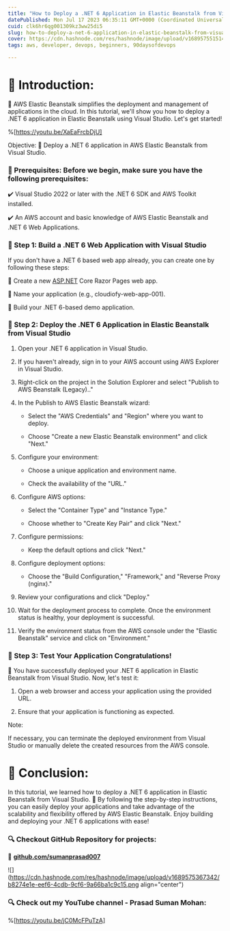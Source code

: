 ```yaml
---
title: "How to Deploy a .NET 6 Application in Elastic Beanstalk from Visual Studio"
datePublished: Mon Jul 17 2023 06:35:11 GMT+0000 (Coordinated Universal Time)
cuid: clk6hr6qg001309kz3ww25di5
slug: how-to-deploy-a-net-6-application-in-elastic-beanstalk-from-visual-studio
cover: https://cdn.hashnode.com/res/hashnode/image/upload/v1689575515143/9afdcfaf-8b8b-46d3-b750-0357792ee54c.png
tags: aws, developer, devops, beginners, 90daysofdevops

---
```


# **📍** Introduction:

🚀 AWS Elastic Beanstalk simplifies the deployment and management of applications in the cloud. In this tutorial, we'll show you how to deploy a .NET 6 application in Elastic Beanstalk using Visual Studio. Let's get started!

%[https://youtu.be/XaEaFrcbDjU] 

Objective: 🎯 Deploy a .NET 6 application in AWS Elastic Beanstalk from Visual Studio.

### 📢 Prerequisites: Before we begin, make sure you have the following prerequisites:

✔️ Visual Studio 2022 or later with the .NET 6 SDK and AWS Toolkit installed.

✔️ An AWS account and basic knowledge of AWS Elastic Beanstalk and .NET 6 Web Applications.

### 🔄 Step 1: Build a .NET 6 Web Application with Visual Studio

If you don't have a .NET 6 based web app already, you can create one by following these steps:

🔧 Create a new [ASP.NET](http://ASP.NET) Core Razor Pages web app.

🔧 Name your application (e.g., cloudiofy-web-app-001).

🔧 Build your .NET 6-based demo application.

### 🔄 Step 2: Deploy the .NET 6 Application in Elastic Beanstalk from Visual Studio

1. Open your .NET 6 application in Visual Studio.
    
2. If you haven't already, sign in to your AWS account using AWS Explorer in Visual Studio.
    
3. Right-click on the project in the Solution Explorer and select "Publish to AWS Beanstalk (Legacy).."
    
4. In the Publish to AWS Elastic Beanstalk wizard:
    
    * Select the "AWS Credentials" and "Region" where you want to deploy.
        
    * Choose "Create a new Elastic Beanstalk environment" and click "Next."
        
5. Configure your environment:
    
    * Choose a unique application and environment name.
        
    * Check the availability of the "URL."
        
6. Configure AWS options:
    
    * Select the "Container Type" and "Instance Type."
        
    * Choose whether to "Create Key Pair" and click "Next."
        
7. Configure permissions:
    
    * Keep the default options and click "Next."
        
8. Configure deployment options:
    
    * Choose the "Build Configuration," "Framework," and "Reverse Proxy (nginx)."
        
9. Review your configurations and click "Deploy."
    
10. Wait for the deployment process to complete. Once the environment status is healthy, your deployment is successful.
    
11. Verify the environment status from the AWS console under the "Elastic Beanstalk" service and click on "Environment."
    

### 🔄 Step 3: Test Your Application Congratulations!

🎉 You have successfully deployed your .NET 6 application in Elastic Beanstalk from Visual Studio. Now, let's test it:

1. Open a web browser and access your application using the provided URL.
    
2. Ensure that your application is functioning as expected.
    

Note:

If necessary, you can terminate the deployed environment from Visual Studio or manually delete the created resources from the AWS console.

# **📍** Conclusion:

In this tutorial, we learned how to deploy a .NET 6 application in Elastic Beanstalk from Visual Studio. 🚀 By following the step-by-step instructions, you can easily deploy your applications and take advantage of the scalability and flexibility offered by AWS Elastic Beanstalk. Enjoy building and deploying your .NET 6 applications with ease!

### **🔍 Checkout GitHub Repository for projects:**

**🔗** [**github.com/sumanprasad007**](http://github.com/sumanprasad007)

![](https://cdn.hashnode.com/res/hashnode/image/upload/v1689575367342/b8274e1e-eef6-4cdb-9cf6-9a66ba1c9c15.png align="center")

### **🔍 Check out my YouTube channel - Prasad Suman Mohan:**

%[https://youtu.be/jC0McFPuTzA]